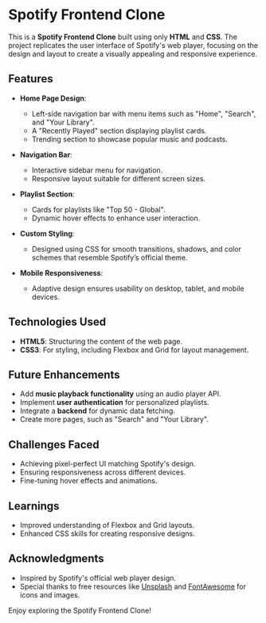 # Spotify Frontend Clone

This is a **Spotify Frontend Clone** built using only **HTML** and **CSS**.
The project replicates the user interface of Spotify's web player, focusing on the design and layout to create a visually appealing and responsive experience.

## Features

- **Home Page Design**:
  - Left-side navigation bar with menu items such as "Home", "Search", and "Your Library".
  - A "Recently Played" section displaying playlist cards.
  - Trending section to showcase popular music and podcasts.

- **Navigation Bar**:
  - Interactive sidebar menu for navigation.
  - Responsive layout suitable for different screen sizes.

- **Playlist Section**:
  - Cards for playlists like "Top 50 - Global".
  - Dynamic hover effects to enhance user interaction.

- **Custom Styling**:
  - Designed using CSS for smooth transitions, shadows, and color schemes that resemble Spotify’s official theme.

- **Mobile Responsiveness**:
  - Adaptive design ensures usability on desktop, tablet, and mobile devices.

## Technologies Used

- **HTML5**: Structuring the content of the web page.
- **CSS3**: For styling, including Flexbox and Grid for layout management.

## Future Enhancements

- Add **music playback functionality** using an audio player API.
- Implement **user authentication** for personalized playlists.
- Integrate a **backend** for dynamic data fetching.
- Create more pages, such as "Search" and "Your Library".

## Challenges Faced

- Achieving pixel-perfect UI matching Spotify's design.
- Ensuring responsiveness across different devices.
- Fine-tuning hover effects and animations.

## Learnings

- Improved understanding of Flexbox and Grid layouts.
- Enhanced CSS skills for creating responsive designs.

## Acknowledgments

- Inspired by Spotify's official web player design.
- Special thanks to free resources like [Unsplash](https://unsplash.com/) and [FontAwesome](https://fontawesome.com/) for icons and images.


Enjoy exploring the Spotify Frontend Clone!


